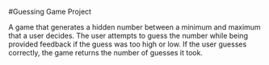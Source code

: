 #Guessing Game Project

A game that generates a hidden number between a minimum and maximum that a user decides. The user attempts to guess the number while being provided feedback if the guess was too high or low. If the user guesses correctly, the game returns the number of guesses it took.
